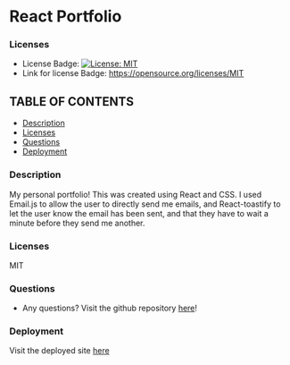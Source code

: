 # React Portfolio

### Licenses
* License Badge: [![License: MIT](https://img.shields.io/badge/License-MIT-yellow.svg)](https://opensource.org/licenses/MIT)
* Link for license Badge: https://opensource.org/licenses/MIT

## TABLE OF CONTENTS
* [Description](#description)
* [Licenses](#licenses)
* [Questions](#questions)
* [Deployment](#deployment)

### Description
My personal portfolio! This was created using React and CSS. I used Email.js to allow the user to directly send me emails, and React-toastify to let the user know the email has been sent, and that they have to wait a minute before they send me another.

### Licenses
MIT

### Questions
* Any questions? Visit the github repository [here](https://github.com/Kenny4297/React-Portfolio)!

### Deployment
Visit the deployed site [here](https://kenny4297.github.io/React-Portfolio/)
